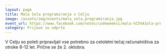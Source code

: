 ```yaml
---
layout: page
title: Mala šola programiranja v Celju
image: /assets/img/events/mala_sola_programiranja.jpg
event_url: https://www.facebook.com/notes/codeweeksi/mala-%C5%A1ola-programiranja-v-celju/2178673639035505/
category: Prijave so odprte
---
```

V Celju so poleti pripravljali vse potrebno za celoletni tečaj računalništva za otroke 8-12 let. Prične se že 2. oktobra.
